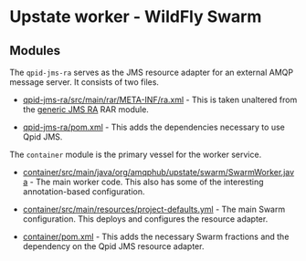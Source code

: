 # Upstate worker - WildFly Swarm

## Modules

The `qpid-jms-ra` serves as the JMS resource adapter for an external
AMQP message server.  It consists of two files.

* [qpid-jms-ra/src/main/rar/META-INF/ra.xml](qpid-jms-ra/src/main/rar/META-INF/ra.xml) -
  This is taken unaltered from the
  [generic JMS RA](https://github.com/jms-ra/generic-jms-ra) RAR
  module.

* [qpid-jms-ra/pom.xml](qpid-jms-ra/pom.xml) -
  This adds the dependencies necessary to use Qpid JMS.

The `container` module is the primary vessel for the worker service.

* [container/src/main/java/org/amqphub/upstate/swarm/SwarmWorker.java](container/src/main/java/org/amqphub/upstate/swarm/SwarmWorker.java) -
  The main worker code.  This also has some of the interesting
  annotation-based configuration.

* [container/src/main/resources/project-defaults.yml](container/src/main/resources/project-defaults.yml) -
  The main Swarm configuration.  This deploys and configures the resource adapter.

* [container/pom.xml](container/pom.xml) -
  This adds the necessary Swarm fractions and the dependency on the Qpid JMS resource adapter.
